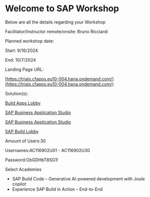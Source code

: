 # Welcome to SAP Workshop

Below are all the details regarding your Workshop

Facilitator/Instructor remote/onsite: 
Bruno Ricciardi



Planned workshop date:

Start: 9/16/2024

End: 10/7/2024

Landing Page URL:

[https://trials.cfapps.eu10-004.hana.ondemand.com/](https://trials.cfapps.eu10-004.hana.ondemand.com/)

Solution(s):

[Build Apps Lobby](https://sap-build-academy-us10.us10.build.cloud.sap/lobby)

[SAP Business Application Studio](https://sap-build-hana-cloud.eu10cf.applicationstudio.cloud.sap/)

[SAP Business Application Studio](https://sap-build-hana-cloud.eu10cf.applicationstudio.cloud.sap/)

[SAP Build Lobby](https://sap-build-code-us10.us10.build.cloud.sap/lobby)

Amount of Users:30

Usernames:AC116902U01 - AC116902U30

Password:ObGDHbT8SG1!

Select Academies

- SAP Build Code – Generative AI-powered development with Joule copilot
- Experience SAP Build in Action – End-to-End
